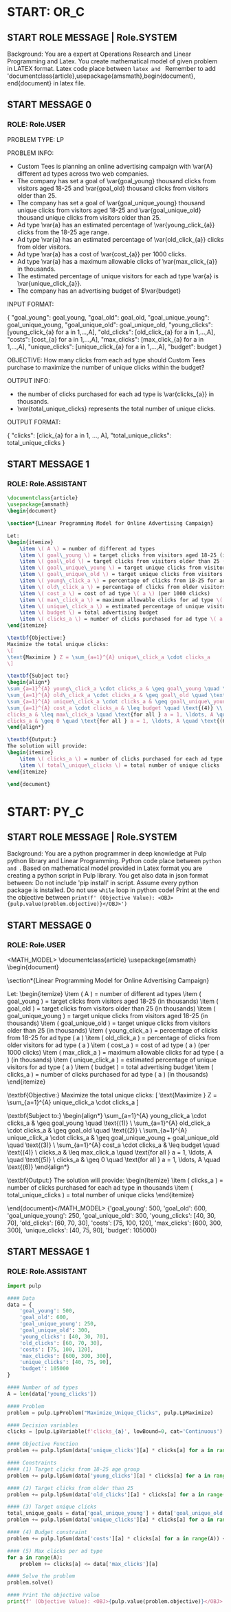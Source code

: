 # START: OR_C 
## START ROLE MESSAGE | Role.SYSTEM 
Background: You are a expert at Operations Research and Linear Programming and Latex. You create mathematical model of given problem in LATEX format. Latex code place between ```latex and ``` Remember to add 'documentclass{article},usepackage{amsmath},begin{document}, end{document} in latex file. 
## START MESSAGE 0 
### ROLE: Role.USER
<DESCRIPTION>
PROBLEM TYPE: LP

PROBLEM INFO:

- Custom Tees is planning an online advertising campaign with \var{A} different ad types across two web companies.
- The company has set a goal of \var{goal_young} thousand clicks from visitors aged 18-25 and \var{goal_old} thousand clicks from visitors older than 25.
- The company has set a goal of \var{goal_unique_young} thousand unique clicks from visitors aged 18-25 and \var{goal_unique_old} thousand unique clicks from visitors older than 25.
- Ad type \var{a} has an estimated percentage of \var{young_click_{a}} clicks from the 18-25 age range.
- Ad type \var{a} has an estimated percentage of \var{old_click_{a}} clicks from older visitors.
- Ad type \var{a} has a cost of \var{cost_{a}} per 1000 clicks.
- Ad type \var{a} has a maximum allowable clicks of \var{max_click_{a}} in thousands.
- The estimated percentage of unique visitors for each ad type \var{a} is \var{unique_click_{a}}.
- The company has an advertising budget of $\var{budget}

INPUT FORMAT: 

{
    "goal_young": goal_young,
    "goal_old": goal_old,
    "goal_unique_young": goal_unique_young,
    "goal_unique_old": goal_unique_old,
    "young_clicks": [young_click_{a} for a in 1,...,A],
    "old_clicks": [old_click_{a} for a in 1,...,A],
    "costs": [cost_{a} for a in 1,...,A],
    "max_clicks": [max_click_{a} for a in 1,...,A],
    "unique_clicks": [unique_click_{a} for a in 1,...,A],
    "budget": budget
}

OBJECTIVE: How many clicks from each ad type should Custom Tees purchase to maximize the number of unique clicks within the budget?

OUTPUT INFO:

- the number of clicks purchased for each ad type is \var{clicks_{a}} in thousands.
- \var{total_unique_clicks} represents the total number of unique clicks.

OUTPUT FORMAT:

{
    "clicks": [click_{a} for a in 1, ..., A],
    "total_unique_clicks": total_unique_clicks
}
</DESCRIPTION>


## START MESSAGE 1 
### ROLE: Role.ASSISTANT
```latex
\documentclass{article}
\usepackage{amsmath}
\begin{document}

\section*{Linear Programming Model for Online Advertising Campaign}

Let:
\begin{itemize}
    \item \( A \) = number of different ad types
    \item \( goal\_young \) = target clicks from visitors aged 18-25 (in thousands)
    \item \( goal\_old \) = target clicks from visitors older than 25 (in thousands)
    \item \( goal\_unique\_young \) = target unique clicks from visitors aged 18-25 (in thousands)
    \item \( goal\_unique\_old \) = target unique clicks from visitors older than 25 (in thousands)
    \item \( young\_click_a \) = percentage of clicks from 18-25 for ad type \( a \)
    \item \( old\_click_a \) = percentage of clicks from older visitors for ad type \( a \)
    \item \( cost_a \) = cost of ad type \( a \) (per 1000 clicks)
    \item \( max\_click_a \) = maximum allowable clicks for ad type \( a \) (in thousands)
    \item \( unique\_click_a \) = estimated percentage of unique visitors for ad type \( a \)
    \item \( budget \) = total advertising budget
    \item \( clicks_a \) = number of clicks purchased for ad type \( a \) (in thousands)
\end{itemize}

\textbf{Objective:}
Maximize the total unique clicks:
\[
\text{Maximize } Z = \sum_{a=1}^{A} unique\_click_a \cdot clicks_a
\]

\textbf{Subject to:}
\begin{align*}
\sum_{a=1}^{A} young\_click_a \cdot clicks_a & \geq goal\_young \quad \text{(1)} \\
\sum_{a=1}^{A} old\_click_a \cdot clicks_a & \geq goal\_old \quad \text{(2)} \\
\sum_{a=1}^{A} unique\_click_a \cdot clicks_a & \geq goal\_unique\_young + goal\_unique\_old \quad \text{(3)} \\
\sum_{a=1}^{A} cost_a \cdot clicks_a & \leq budget \quad \text{(4)} \\
clicks_a & \leq max\_click_a \quad \text{for all } a = 1, \ldots, A \quad \text{(5)} \\
clicks_a & \geq 0 \quad \text{for all } a = 1, \ldots, A \quad \text{(6)}
\end{align*}

\textbf{Output:}
The solution will provide:
\begin{itemize}
    \item \( clicks_a \) = number of clicks purchased for each ad type in thousands
    \item \( total\_unique\_clicks \) = total number of unique clicks
\end{itemize}

\end{document}
```

# START: PY_C 
## START ROLE MESSAGE | Role.SYSTEM 
Background: You are a python programmer in deep knowledge at Pulp python library and Linear Programming. Python code place between ```python and ```. Based on mathematical model provided in Latex format you are creating a python script in Pulp library. You get also data in json format between: <DATA></DATA> Do not include 'pip install' in script. Assume every python package is installed. Do not use `while` loop in python code! Print at the end the objective between <OBJ></OBJ> `print(f' (Objective Value): <OBJ>{pulp.value(problem.objective)}</OBJ>')` 
## START MESSAGE 0 
### ROLE: Role.USER
<MATH_MODEL>
\documentclass{article}
\usepackage{amsmath}
\begin{document}

\section*{Linear Programming Model for Online Advertising Campaign}

Let:
\begin{itemize}
    \item \( A \) = number of different ad types
    \item \( goal\_young \) = target clicks from visitors aged 18-25 (in thousands)
    \item \( goal\_old \) = target clicks from visitors older than 25 (in thousands)
    \item \( goal\_unique\_young \) = target unique clicks from visitors aged 18-25 (in thousands)
    \item \( goal\_unique\_old \) = target unique clicks from visitors older than 25 (in thousands)
    \item \( young\_click_a \) = percentage of clicks from 18-25 for ad type \( a \)
    \item \( old\_click_a \) = percentage of clicks from older visitors for ad type \( a \)
    \item \( cost_a \) = cost of ad type \( a \) (per 1000 clicks)
    \item \( max\_click_a \) = maximum allowable clicks for ad type \( a \) (in thousands)
    \item \( unique\_click_a \) = estimated percentage of unique visitors for ad type \( a \)
    \item \( budget \) = total advertising budget
    \item \( clicks_a \) = number of clicks purchased for ad type \( a \) (in thousands)
\end{itemize}

\textbf{Objective:}
Maximize the total unique clicks:
\[
\text{Maximize } Z = \sum_{a=1}^{A} unique\_click_a \cdot clicks_a
\]

\textbf{Subject to:}
\begin{align*}
\sum_{a=1}^{A} young\_click_a \cdot clicks_a & \geq goal\_young \quad \text{(1)} \\
\sum_{a=1}^{A} old\_click_a \cdot clicks_a & \geq goal\_old \quad \text{(2)} \\
\sum_{a=1}^{A} unique\_click_a \cdot clicks_a & \geq goal\_unique\_young + goal\_unique\_old \quad \text{(3)} \\
\sum_{a=1}^{A} cost_a \cdot clicks_a & \leq budget \quad \text{(4)} \\
clicks_a & \leq max\_click_a \quad \text{for all } a = 1, \ldots, A \quad \text{(5)} \\
clicks_a & \geq 0 \quad \text{for all } a = 1, \ldots, A \quad \text{(6)}
\end{align*}

\textbf{Output:}
The solution will provide:
\begin{itemize}
    \item \( clicks_a \) = number of clicks purchased for each ad type in thousands
    \item \( total\_unique\_clicks \) = total number of unique clicks
\end{itemize}

\end{document}</MATH_MODEL>
<DATA>
{'goal_young': 500, 'goal_old': 600, 'goal_unique_young': 250, 'goal_unique_old': 300, 'young_clicks': [40, 30, 70], 'old_clicks': [60, 70, 30], 'costs': [75, 100, 120], 'max_clicks': [600, 300, 300], 'unique_clicks': [40, 75, 90], 'budget': 105000}</DATA>


## START MESSAGE 1 
### ROLE: Role.ASSISTANT
```python
import pulp

#### Data
data = {
    'goal_young': 500,
    'goal_old': 600,
    'goal_unique_young': 250,
    'goal_unique_old': 300,
    'young_clicks': [40, 30, 70],
    'old_clicks': [60, 70, 30],
    'costs': [75, 100, 120],
    'max_clicks': [600, 300, 300],
    'unique_clicks': [40, 75, 90],
    'budget': 105000
}

#### Number of ad types
A = len(data['young_clicks'])

#### Problem
problem = pulp.LpProblem("Maximize_Unique_Clicks", pulp.LpMaximize)

#### Decision variables
clicks = [pulp.LpVariable(f'clicks_{a}', lowBound=0, cat='Continuous') for a in range(A)]

#### Objective Function
problem += pulp.lpSum(data['unique_clicks'][a] * clicks[a] for a in range(A))

#### Constraints
#### (1) Target clicks from 18-25 age group
problem += pulp.lpSum(data['young_clicks'][a] * clicks[a] for a in range(A)) >= data['goal_young']

#### (2) Target clicks from older than 25
problem += pulp.lpSum(data['old_clicks'][a] * clicks[a] for a in range(A)) >= data['goal_old']

#### (3) Target unique clicks
total_unique_goals = data['goal_unique_young'] + data['goal_unique_old']
problem += pulp.lpSum(data['unique_clicks'][a] * clicks[a] for a in range(A)) >= total_unique_goals

#### (4) Budget constraint
problem += pulp.lpSum(data['costs'][a] * clicks[a] for a in range(A)) <= data['budget']

#### (5) Max clicks per ad type
for a in range(A):
    problem += clicks[a] <= data['max_clicks'][a]

#### Solve the problem
problem.solve()

#### Print the objective value
print(f' (Objective Value): <OBJ>{pulp.value(problem.objective)}</OBJ>')
```


